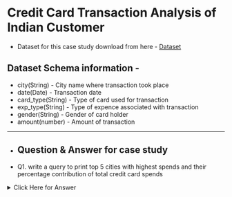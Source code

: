 # Credit Card Transaction Analysis of Indian Customer

- Dataset for this case study download from here - [Dataset](https://www.kaggle.com/datasets/thedevastator/analyzing-credit-card-spending-habits-in-india)

## Dataset Schema information - 
- city(String) - City name where transaction took place
- date(Date) - Transaction date
- card_type(String) - Type of card used for transaction
- exp_type(String) - Type of expence associated with transaction
- gender(String) - Gender of card holder
- amount(number) - Amount of transaction

----------------------------------------------------------------------------------------------------------------------------

- ## Question & Answer for case study

- Q1. write a query to print top 5 cities with highest spends and their percentage contribution of total credit card spends
<details>
	<summary> Click Here for Answer </summary>

 	selct * from cct;

</details>

